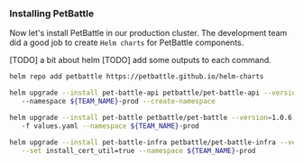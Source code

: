 ### Installing PetBattle
Now let's install PetBattle in our production cluster. The development team did a good job to create `Helm charts` for  PetBattle components.

[TODO] a bit about helm
[TODO] add some outputs to each command.

```bash
helm repo add petbattle https://petbattle.github.io/helm-charts
```

```bash
helm upgrade --install pet-battle-api petbattle/pet-battle-api --version=1.1.0 \ 
   --namespace ${TEAM_NAME}-prod --create-namespace
```
```bash
helm upgrade --install pet-battle petbattle/pet-battle --version=1.0.6 \ 
   -f values.yaml --namespace ${TEAM_NAME}-prod
```

```bash
helm upgrade --install pet-battle-infra petbattle/pet-battle-infra --version=1.0.31 \
   --set install_cert_util=true --namespace ${TEAM_NAME}-prod
```
